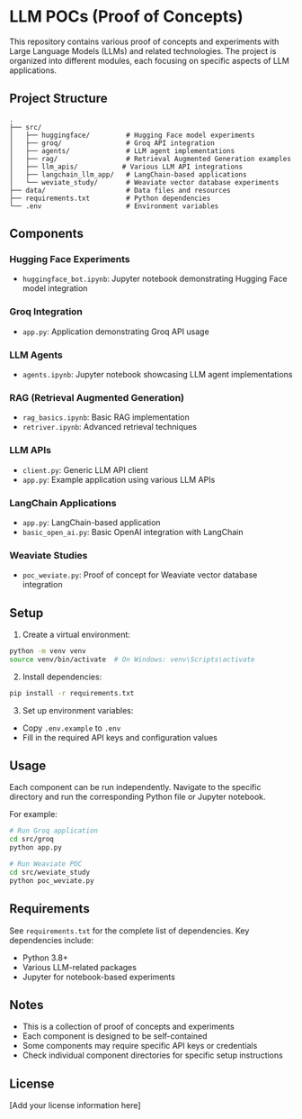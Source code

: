 # LLM POCs (Proof of Concepts)

This repository contains various proof of concepts and experiments with Large Language Models (LLMs) and related technologies. The project is organized into different modules, each focusing on specific aspects of LLM applications.

## Project Structure

```
.
├── src/
│   ├── huggingface/         # Hugging Face model experiments
│   ├── groq/                # Groq API integration
│   ├── agents/              # LLM agent implementations
│   ├── rag/                 # Retrieval Augmented Generation examples
│   ├── llm_apis/           # Various LLM API integrations
│   ├── langchain_llm_app/   # LangChain-based applications
│   └── weviate_study/       # Weaviate vector database experiments
├── data/                    # Data files and resources
├── requirements.txt         # Python dependencies
└── .env                     # Environment variables
```

## Components

### Hugging Face Experiments
- `huggingface_bot.ipynb`: Jupyter notebook demonstrating Hugging Face model integration

### Groq Integration
- `app.py`: Application demonstrating Groq API usage

### LLM Agents
- `agents.ipynb`: Jupyter notebook showcasing LLM agent implementations

### RAG (Retrieval Augmented Generation)
- `rag_basics.ipynb`: Basic RAG implementation
- `retriver.ipynb`: Advanced retrieval techniques

### LLM APIs
- `client.py`: Generic LLM API client
- `app.py`: Example application using various LLM APIs

### LangChain Applications
- `app.py`: LangChain-based application
- `basic_open_ai.py`: Basic OpenAI integration with LangChain

### Weaviate Studies
- `poc_weviate.py`: Proof of concept for Weaviate vector database integration

## Setup

1. Create a virtual environment:
```bash
python -m venv venv
source venv/bin/activate  # On Windows: venv\Scripts\activate
```

2. Install dependencies:
```bash
pip install -r requirements.txt
```

3. Set up environment variables:
- Copy `.env.example` to `.env`
- Fill in the required API keys and configuration values

## Usage

Each component can be run independently. Navigate to the specific directory and run the corresponding Python file or Jupyter notebook.

For example:
```bash
# Run Groq application
cd src/groq
python app.py

# Run Weaviate POC
cd src/weviate_study
python poc_weviate.py
```

## Requirements

See `requirements.txt` for the complete list of dependencies. Key dependencies include:
- Python 3.8+
- Various LLM-related packages
- Jupyter for notebook-based experiments

## Notes

- This is a collection of proof of concepts and experiments
- Each component is designed to be self-contained
- Some components may require specific API keys or credentials
- Check individual component directories for specific setup instructions

## License

[Add your license information here] 